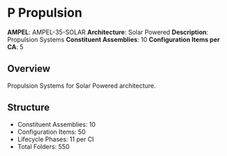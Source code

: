 # P Propulsion

**AMPEL**: AMPEL-35-SOLAR
**Architecture**: Solar Powered
**Description**: Propulsion Systems
**Constituent Assemblies**: 10
**Configuration Items per CA**: 5

## Overview
Propulsion Systems for Solar Powered architecture.

## Structure
- Constituent Assemblies: 10
- Configuration Items: 50
- Lifecycle Phases: 11 per CI
- Total Folders: 550
